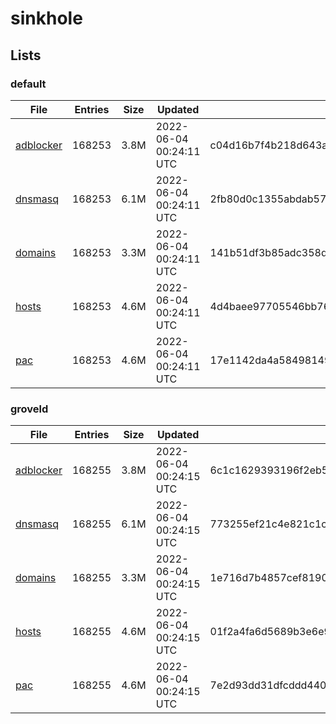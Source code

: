 # sinkhole

## Lists

### default

|File|Entries|Size|Updated|Hash|
|-|-|-|-|-|
|[adblocker](https://raw.githubusercontent.com/groveld/sinkhole/lists/default/adblocker.txt)|168253|3.8M|2022-06-04 00:24:11 UTC|c04d16b7f4b218d643abf465e13870c82d04ab398b76e177db4b1e46f5dee985|
|[dnsmasq](https://raw.githubusercontent.com/groveld/sinkhole/lists/default/dnsmasq.txt)|168253|6.1M|2022-06-04 00:24:11 UTC|2fb80d0c1355abdab5711ad87bb7eb12e8c5bd45f589d14c7eb544d545664ffa|
|[domains](https://raw.githubusercontent.com/groveld/sinkhole/lists/default/domains.txt)|168253|3.3M|2022-06-04 00:24:11 UTC|141b51df3b85adc358d491c980008b8505819a546836b404953ac796acc87305|
|[hosts](https://raw.githubusercontent.com/groveld/sinkhole/lists/default/hosts.txt)|168253|4.6M|2022-06-04 00:24:11 UTC|4d4baee97705546bb7661c475deb6a457e117fb38bd7ff8d5b10beb9567764cd|
|[pac](https://raw.githubusercontent.com/groveld/sinkhole/lists/default/pac.txt)|168253|4.6M|2022-06-04 00:24:11 UTC|17e1142da4a5849814983a6791cb95a15e5fbd56275a360e86a838139331407e|

### groveld

|File|Entries|Size|Updated|Hash|
|-|-|-|-|-|
|[adblocker](https://raw.githubusercontent.com/groveld/sinkhole/lists/groveld/adblocker.txt)|168255|3.8M|2022-06-04 00:24:15 UTC|6c1c1629393196f2eb51e4cee677fc124f25a51e4ed2091f25ef0e99b20f1915|
|[dnsmasq](https://raw.githubusercontent.com/groveld/sinkhole/lists/groveld/dnsmasq.txt)|168255|6.1M|2022-06-04 00:24:15 UTC|773255ef21c4e821c1c4ed289360fa50fe1b82e5cac767056ea49a8131e54fb1|
|[domains](https://raw.githubusercontent.com/groveld/sinkhole/lists/groveld/domains.txt)|168255|3.3M|2022-06-04 00:24:15 UTC|1e716d7b4857cef81905f75d1ba83512091e0063dfa324cf7a4925945658ef02|
|[hosts](https://raw.githubusercontent.com/groveld/sinkhole/lists/groveld/hosts.txt)|168255|4.6M|2022-06-04 00:24:15 UTC|01f2a4fa6d5689b3e6e9a2d1296b9c8a538bf68aaeddd8368fd97e90a10de7d7|
|[pac](https://raw.githubusercontent.com/groveld/sinkhole/lists/groveld/pac.txt)|168255|4.6M|2022-06-04 00:24:15 UTC|7e2d93dd31dfcddd440e837379c70ad8d5f5e3c8c9fb667cf29d3319bfc8cf5e|
